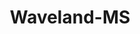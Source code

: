 ---
title: Waveland-MS
slug: waveland-ms
f_state:
- cms/state/mississippi.md
f_locations:
- cms/payday-loan/approved-cash-advance-4750.md
- cms/payday-loan/cash-inc-7683.md
- cms/payday-loan/check-exchange-of-waveland-11288.md
- cms/payday-loan/express-check-advance-16988.md
- cms/payday-loan/pls-loan-store-24438.md
- cms/payday-loan/th-e-money-store-27593.md
updated-on: '2024-05-30T13:41:28.615Z'
created-on: '2024-05-30T13:41:28.615Z'
published-on: '2024-05-30T13:54:32.469Z'
f_city: Waveland
layout: '[city].html'
tags: city
---